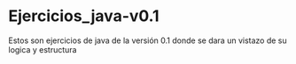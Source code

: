 # Ejercicios_java-v0.1
Estos son ejercicios de java de la versión 0.1 donde se dara un vistazo de su logica y estructura
